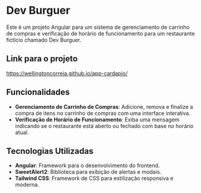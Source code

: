# Dev Burguer

Este é um projeto Angular para um sistema de gerenciamento de carrinho de compras e verificação de horário de funcionamento para um restaurante fictício chamado Dev Burguer.

## Link para o projeto
 https://wellingtoncorreia.github.io/app-cardapio/

## Funcionalidades

- **Gerenciamento de Carrinho de Compras**: Adicione, remova e finalize a compra de itens no carrinho de compras com uma interface interativa.
- **Verificação de Horário de Funcionamento**: Exiba uma mensagem indicando se o restaurante está aberto ou fechado com base no horário atual.

## Tecnologias Utilizadas

- **Angular**: Framework para o desenvolvimento do frontend.
- **SweetAlert2**: Biblioteca para exibição de alertas e modais.
- **Tailwind CSS**: Framework de CSS para estilização responsiva e moderna.

